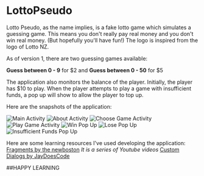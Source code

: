 # LottoPseudo
Lotto Pseudo, as the name implies, is a fake lotto game which simulates a guessing game. This means you don't really pay real money and you don't win real money. (But hopefully you'll have fun!) The logo is inspired from the logo of Lotto NZ.

As of version 1, there are two guessing games available:

__Guess between 0 - 9__ for $2 and __Guess between 0 - 50__ for $5

The application also monitors the balance of the player. Initially, the player has $10 to play. When the player attempts to play a game with insufficient funds, a pop up will show to allow the player to top up.

Here are the snapshots of the application:

![Main Activity](https://github.com/PangWasHere/LottoPseudo/tree/master/snapshots/main_activity.png)
![About Activity](https://github.com/PangWasHere/LottoPseudo/tree/master/snapshots/about_activity.png)
![Choose Game Activity](https://github.com/PangWasHere/LottoPseudo/tree/master/snapshots/choose_game_activity.png)
![Play Game Activity](https://github.com/PangWasHere/LottoPseudo/tree/master/snapshots/play_game_activity.png)
![Win Pop Up](https://github.com/PangWasHere/LottoPseudo/tree/master/snapshots/win_pop_up.png)
![Lose Pop Up](https://github.com/PangWasHere/LottoPseudo/tree/master/snapshots/lose_pop_up.png)
![Insufficient Funds Pop Up](https://github.com/PangWasHere/LottoPseudo/tree/master/snapshots/insufficient_funds_pop_up.png)

Here are some learning resources I've used developing the application:
[Fragments by the newboston](https://www.youtube.com/watch?v=dQ6uc__qP-g&t=250s) *It is a series of Youtube videos*
[Custom Dialogs by JayDoesCode](https://www.youtube.com/watch?v=67j1yIFa48s&t=662s)

##HAPPY LEARNING
